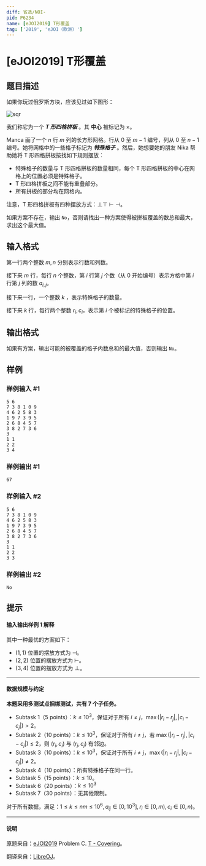 ```yaml
---
diff: 省选/NOI-
pid: P6234
name: [eJOI2019] T形覆盖
tag: ['2019', 'eJOI（欧洲）']
---
```

# [eJOI2019] T形覆盖
## 题目描述

如果你玩过俄罗斯方块，应该见过如下图形：

![sqr](https://cdn.luogu.com.cn/upload/image_hosting/tt5awyg3.png)

我们称它为一个 ***T 形四格拼板*** 。其 **中心** 被标记为 $\times$。

Manca 画了一个 $n$ 行 $m$ 列的长方形网格。行从 $0$ 至 $m-1$ 编号，列从 $0$ 至 $n-1$ 编号。她将网格中的一些格子标记为 ***特殊格子*** 。然后，她想要她的朋友 Nika 帮助她将 T 形四格拼板按找如下规则摆放：

- 特殊格子的数量与 T 形四格拼板的数量相同，每个 T 形四格拼板的中心在网格上的位置必须是特殊格子。
- T 形四格拼板之间不能有重叠部分。
- 所有拼板的部分均在网格内。

注意，T 形四格拼板有四种摆放方式：$\bot \top \vdash \dashv$。

如果方案不存在，输出 ```No```，否则请找出一种方案使得被拼板覆盖的数总和最大，求出这个最大值。
## 输入格式

第一行两个整数 $m,n$ 分别表示行数和列数。

接下来 $m$ 行，每行 $n$ 个整数，第 $i$ 行第 $j$ 个数（从 $0$ 开始编号）表示方格中第 $i$ 行第 $j$ 列的数 $a_{i,j}$。

接下来一行，一个整数 $k$ ，表示特殊格子的数量。

接下来 $k$ 行，每行两个整数 $r_i,c_i$，表示第 $i$ 个被标记的特殊格子的位置。
## 输出格式

如果有方案，输出可能的被覆盖的格子内数总和的最大值，否则输出 ```No```。
## 样例

### 样例输入 #1
```
5 6
7 3 8 1 0 9
4 6 2 5 8 3
1 9 7 3 9 5
2 6 8 4 5 7
3 8 2 7 3 6
3
1 1
2 2
3 4
```
### 样例输出 #1
```
67
```
### 样例输入 #2
```
5 6
7 3 8 1 0 9
4 6 2 5 8 3
1 9 7 3 9 5
2 6 8 4 5 7
3 8 2 7 3 6
3
1 1
2 2
3 3
```
### 样例输出 #2
```
No
```
## 提示

#### 输入输出样例 1 解释

其中一种最优的方案如下：

- $(1,1)$ 位置的摆放方式为 $\dashv$。
- $(2,2)$ 位置的摆放方式为 $\vdash$。
- $(3,4)$ 位置的摆放方式为 $\bot$。

--------------------------

#### 数据规模与约定

**本题采用多测试点捆绑测试，共有 7 个子任务。**

- Subtask 1（5 points）：$k\le 10^3$，保证对于所有 $i\ne j$，$\max(|r_i-r_j|,|c_i-c_j|)>2$。
- Subtask 2（10 points）：$k\le 10^3$，保证对于所有 $i\ne j$，若 $\max(|r_i-r_j|,|c_i-c_j|)\le 2$，则 $(r_i,c_i)$ 与 $(r_j,c_j)$ 有邻边。
- Subtask 3（10 points）：$k\le 10^3$，保证对于所有 $i\ne j$，$\max(|r_i-r_j|,|c_i-c_j|)\ne 2$。
- Subtask 4（10 points）：所有特殊格子在同一行。
- Subtask 5（15 points）：$k\le 10$。
- Subtask 6（20 points）：$k\le 10^3$
- Subtask 7（30 points）：无其他限制。

对于所有数据，满足：$1\le k\le nm\le 10^6,a_{ij}\in[0,10^3],r_i\in[0,m),c_i\in[0,n)$。

---------------------------

#### 说明

原题来自：[eJOI2019](https://www.ejoi2019.si) Problem C. [T - Covering](https://www.ejoi2019.si/static/media/uploads/tasks/covering-isc(1).pdf)。

翻译来自：[LibreOJ](https://loj.ac/problem/3197)。
